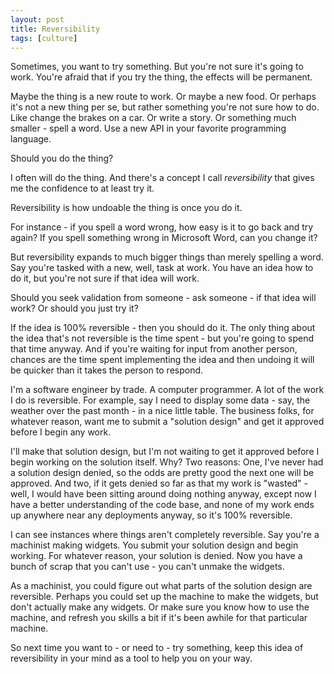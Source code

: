 ```yaml
---
layout: post
title: Reversibility
tags: [culture]
---
```


Sometimes, you want to try something. But you're not sure it's going to work. You're afraid that if you try the thing, the effects will be permanent.

Maybe the thing is a new route to work. Or maybe a new food. Or perhaps it's not a new thing per se, but rather something you're not sure how to do. Like change the brakes on a car. Or write a story. Or something much smaller - spell a word. Use a new API in your favorite programming language.

Should you do the thing?

I often will do the thing. And there's a concept I call *reversibility* that gives me the confidence to at least try it.

Reversibility is how undoable the thing is once you do it.

For instance - if you spell a word wrong, how easy is it to go back and try again? If you spell something wrong in Microsoft Word, can you change it?

But reversibility expands to much bigger things than merely spelling a word. Say you're tasked with a new, well, task at work. You have an idea how to do it, but you're not sure if that idea will work.

Should you seek validation from someone - ask someone - if that idea will work? Or should you just try it?

If the idea is 100% reversible - then you should do it. The only thing about the idea that's not reversible is the time spent - but you're going to spend that time anyway. And if you're waiting for input from another person, chances are the time spent implementing the idea and then undoing it will be quicker than it takes the person to respond.

I'm a software engineer by trade. A computer programmer. A lot of the work I do is reversible. For example, say I need to display some data - say, the weather over the past month - in a nice little table. The business folks, for whatever reason, want me to submit a "solution design" and get it approved before I begin any work.

I'll make that solution design, but I'm not waiting to get it approved before I begin working on the solution itself. Why? Two reasons: One, I've never had a solution design denied, so the odds are pretty good the next one will be approved. And two, if it gets denied so far as that my work is "wasted" - well, I would have been sitting around doing nothing anyway, except now I have a better understanding of the code base, and none of my work ends up anywhere near any deployments anyway, so it's 100% reversible.

I can see instances where things aren't completely reversible. Say you're a machinist making widgets. You submit your solution design and begin working. For whatever reason, your solution is denied. Now you have a bunch of scrap that you can't use - you can't unmake the widgets.

As a machinist, you could figure out what parts of the solution design are reversible. Perhaps you could set up the machine to make the widgets, but don't actually make any widgets. Or make sure you know how to use the machine, and refresh you skills a bit if it's been awhile for that particular machine.

So next time you want to - or need to - try something, keep this idea of reversibility in your mind as a tool to help you on your way.